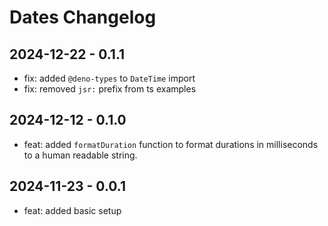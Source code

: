 # Dates Changelog

## 2024-12-22 - 0.1.1

- fix: added `@deno-types` to `DateTime` import
- fix: removed `jsr:` prefix from ts examples

## 2024-12-12 - 0.1.0

- feat: added `formatDuration` function to format durations in milliseconds to a human readable string.

## 2024-11-23 - 0.0.1

- feat: added basic setup
